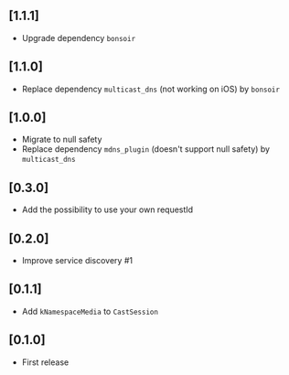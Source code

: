 ## [1.1.1]

* Upgrade dependency `bonsoir`

## [1.1.0]

* Replace dependency `multicast_dns` (not working on iOS) by `bonsoir`

## [1.0.0]

* Migrate to null safety
* Replace dependency `mdns_plugin` (doesn't support null safety) by `multicast_dns`

## [0.3.0]

* Add the possibility to use your own requestId

## [0.2.0]

* Improve service discovery #1

## [0.1.1]

* Add `kNamespaceMedia` to `CastSession`

## [0.1.0]

* First release
